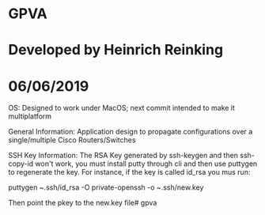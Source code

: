 # GPVA
#
# Developed by Heinrich Reinking
# 06/06/2019

OS:
Designed to work under MacOS; next commit intended to make it multiplatform

General Information:
Application design to propagate configurations over a single/multiple Cisco Routers/Switches

SSH Key Information:
The RSA Key generated by ssh-keygen and then ssh-copy-id won't work, you must install
putty through cli and then use puttygen to regenerate the key. For instance, if the
key is called id_rsa you mus run:

puttygen ~.ssh/id_rsa -O private-openssh -o ~.ssh/new.key

Then point the pkey to the new.key file# gpva
